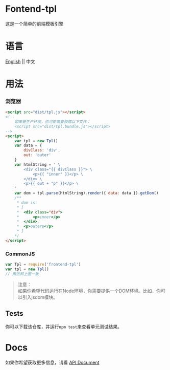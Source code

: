 # Fontend-tpl
这是一个简单的前端模板引擎

# 语言
[English](../README.md) || 中文

# 用法
### 浏览器
```html
<script src="dist/tpl.js"></script>
<!--
    如果是生产环境，你可能需要换成以下文件：
    <script src="dist/tpl.bundle.js"></script>
-->
<script>
    var tpl = new Tpl()
    var data = {
        divClass: 'div',
        out: 'outer'
    }
    var htmlString = ' \
        <div class="{{ divClass }}"> \
            <p>{{ "inner" }}</p> \
        </div> \
        <p>{{ out + "p" }}</p> \
    '
    var dom = tpl.parse(htmlString).render({ data: data }).getDom()
    /**
     * dom is:
     * [
     *  <div class="div">
     *      <p>inner</p>
     *  </div>,
     *  <p>outerp</p>
     * ]
    */
</script>
```
### CommonJS
```js
var Tpl = require('frontend-tpl')
var tpl = new Tpl()
// 用法和上面一致
```
> 注意：  
如果你希望代码运行在Node环境，你需要提供一个DOM环境。比如，你可以引入jsdom模块。

## Tests
你可以下载该仓库，并运行`npm test`来查看单元测试结果。

# Docs
如果你希望获取更多信息，请看 [API Document](https://maoyonglong.github.io/frontend-tpl/)